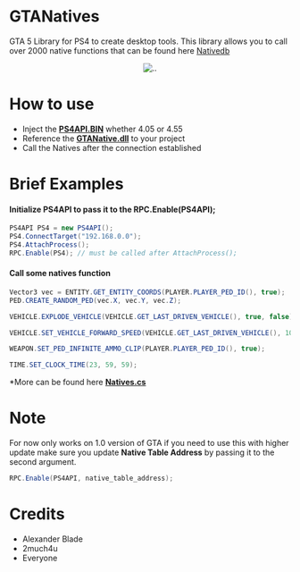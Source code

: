# GTANatives

GTA 5 Library for PS4 to create desktop tools.
This library allows you to call over 2000 native functions
that can be found here [Nativedb](http://www.dev-c.com/nativedb/)

<p align="center">
<img alt=".." src="https://gyazo.com/7a465b8a9a6a82f1b276e97526f33953.png"/>
</p>

# How to use
* Inject the **[PS4API.BIN](https://github.com/BISOON/ps4-api-server)** whether 4.05 or 4.55
* Reference the **[GTANative.dll](https://github.com/BISOON/GTA5-Native-Caller/tree/master/GTANatives/bin/Release)** to your project
* Call the Natives after the connection established

# Brief Examples
#### Initialize PS4API to pass it to the RPC.Enable(PS4API);
```csharp
PS4API PS4 = new PS4API();
PS4.ConnectTarget("192.168.0.0");
PS4.AttachProcess();
RPC.Enable(PS4); // must be called after AttachProcess();
```

#### Call some natives function
```csharp
Vector3 vec = ENTITY.GET_ENTITY_COORDS(PLAYER.PLAYER_PED_ID(), true);
PED.CREATE_RANDOM_PED(vec.X, vec.Y, vec.Z);
```
```csharp
VEHICLE.EXPLODE_VEHICLE(VEHICLE.GET_LAST_DRIVEN_VEHICLE(), true, false);
```
```csharp
VEHICLE.SET_VEHICLE_FORWARD_SPEED(VEHICLE.GET_LAST_DRIVEN_VEHICLE(), 100f);
```
```csharp
WEAPON.SET_PED_INFINITE_AMMO_CLIP(PLAYER.PLAYER_PED_ID(), true);
```
```csharp
TIME.SET_CLOCK_TIME(23, 59, 59);
```
*More can be found here **[Natives.cs](https://github.com/BISOON/GTA5-Native-Caller/blob/master/GTANatives/Natives.cs)**

# Note
For now only works on 1.0 version of GTA if you need to use this with higher update
make sure you update __Native Table Address__ by passing it to the second argument.
```csharp
RPC.Enable(PS4API, native_table_address);
```

# Credits
* Alexander Blade
* 2much4u
* Everyone